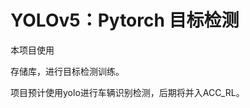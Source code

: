 # YOLOv5：Pytorch 目标检测

本项目使用

[ultralytics/yolov5]: https://github.com/ultralytics/yolov5

存储库，进行目标检测训练。

项目预计使用yolo进行车辆识别检测，后期将并入ACC_RL。